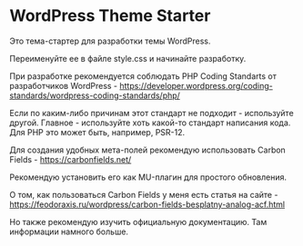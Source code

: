 # WordPress Theme Starter

Это тема-стартер для разработки темы WordPress.

Переименуйте ее в файле style.css и начинайте разработку.

При разработке рекомендуется соблюдать PHP Coding Standarts от разработчиков WordPress - https://developer.wordpress.org/coding-standards/wordpress-coding-standards/php/

Если по каким-либо причинам этот стандарт не подходит - используйте другой. Главное - используйте хоть какой-то стандарт написания кода. Для PHP это может быть, например, PSR-12.

Для создания удобных мета-полей рекомендую использовать Carbon Fields - https://carbonfields.net/

Рекомендую установить его как MU-плагин для простого обновления.

О том, как пользоваться Carbon Fields у меня есть статья на сайте - https://feodoraxis.ru/wordpress/carbon-fields-besplatny-analog-acf.html

Но также рекомендую изучить официальную документацию. Там информации намного больше.